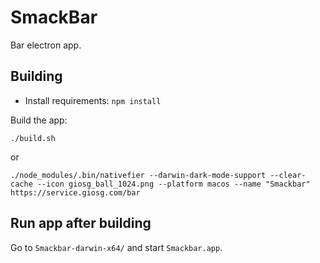 # SmackBar

Bar electron app.

## Building

* Install requirements:
```npm install```

Build the app:
```
./build.sh
```
or
```
./node_modules/.bin/nativefier --darwin-dark-mode-support --clear-cache --icon giosg_ball_1024.png --platform macos --name "Smackbar" https://service.giosg.com/bar
```

## Run app after building
Go to `Smackbar-darwin-x64/` and start `Smackbar.app`.